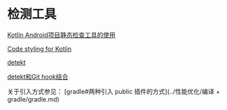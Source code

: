 # 检测工具

[Kotlin Android项目静态检查工具的使用](https://www.cnblogs.com/mengdd/p/kotlin-android-lint-tools-ktlint-detekt.html)



[Code styling for Kotlin](https://medium.com/@danielvivek2006/code-styling-for-kotlin-fa7a8291c254)

[detekt](https://github.com/detekt/detekt)

[detekt和Git hook结合](https://arturbosch.github.io/detekt/git-pre-commit-hook.html)

关于引入方式参见： [gradle#两种引入 public 插件的方式](../性能优化/编译 + gradle/gradle.md) 

